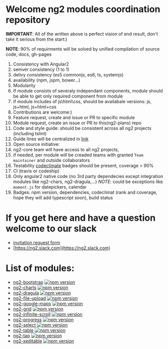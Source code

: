 # Welcome ng2 modules coordination repository

**IMPORTANT**: All of the written above is perfect vision of end result, don't take it serious from the start:)

**NOTE**: 90% of requirments will be solved by unified compilation of source code, docs, gh-pages

1. Consistency with Angular2
  1. semver consistency (1 to 1)
  2. delivy consistency (es5 commonjs, es6, ts, systemjs)
  3. availability (npm, jspm, bower...)
2. Modularity
  1. If module consists of severaly independant components, 
    module should be able to get only required component from module
  2. if module includes of js\html\css, should be availabale versions: js, js+html, js+html+css
3. Contributions are welcome:)
4. Feature request, create and issue or PR to specific module
5. Module request, create an issue or PR to this(ng2-plans) repo
6. Code and style guide: should be consistent across all ng2 projects (including tslint)
7. Guide lines will be centralized in [link](https://github.com/valor-software/valor-style-guides)
8. Open source initiative: 
  1. ng2-core team will have access to all ng2 projects, 
  2. if needed, per module will be creaded teams with granted `Team maintainer` and outside collaborators
9. Testability [codeclimate](https://codeclimate.com) badges should be present, coverage > 90%
10. CI (travis or codeship)
11. Only angular2 native code (no 3rd party dependecies except integration modules like ng2-chars, ng2-dragula,...)
  *NOTE*: could be exceptions like `moment.js` for datepickers, calendar
12. Badges: npm version, dependencies, codeclimat (rank and coverage, hope they will add typescript soon), build status

# If you get here and have a question welcome to our slack
- [invitation request form](http://goo.gl/forms/cMLC9GMUEB)
- [https://ng2.slack.com](https://ng2.slack.com)

# List of modules:
<!-- name, repo link, npm bange, demo link -->
<!-- should be sorted in alphabed order -->
- [ng2-bootstrap](https://github.com/valor-software/ng2-bootstrap) [![npm version](https://badge.fury.io/js/ng2-bootstrap.svg)](http://badge.fury.io/js/ng2-bootstrap)
- [ng2-charts](https://github.com/valor-software/ng2-charts) [![npm version](https://badge.fury.io/js/ng2-charts.svg)](http://badge.fury.io/js/ng2-charts)
- [ng2-dragula](https://github.com/valor-software/ng2-dragula) [![npm version](https://badge.fury.io/js/ng2-dragula.svg)](http://badge.fury.io/js/ng2-dragula)
- [ng2-file-upload](https://github.com/valor-software/ng2-file-upload) [![npm version](https://badge.fury.io/js/ng2-file-upload.svg)](http://badge.fury.io/js/ng2-file-upload)
- [ng2-google-maps](https://github.com/valor-software/ng2-google-maps) [![npm version](https://badge.fury.io/js/ng2-google-maps.svg)](http://badge.fury.io/js/ng2-google-maps)
- [ng2-grid](https://github.com/valor-software/ng2-grid) [![npm version](https://badge.fury.io/js/ng2-grid.svg)](http://badge.fury.io/js/ng2-grid)
- [ng2-infinite-scroll](https://github.com/valor-software/ng2-infinite-scroll) [![npm version](https://badge.fury.io/js/ng2-infinite-scroll.svg)](http://badge.fury.io/js/ng2-infinite-scroll)
- [ng2-progress](https://github.com/valor-software/ng2-progress) [![npm version](https://badge.fury.io/js/ng2-progress.svg)](http://badge.fury.io/js/ng2-progress)
- [ng2-select](https://github.com/valor-software/ng2-select) [![npm version](https://badge.fury.io/js/ng2-select.svg)](http://badge.fury.io/js/ng2-select)
- [ng2-table](https://github.com/valor-software/ng2-table) [![npm version](https://badge.fury.io/js/ng2-table.svg)](http://badge.fury.io/js/ng2-table)
- [ng2-tap](https://github.com/valor-software/ng2-tap) [![npm version](https://badge.fury.io/js/ng2-tap.svg)](http://badge.fury.io/js/ng2-tap)
- [ng2-xeditable](https://github.com/valor-software/ng2-xeditable) [![npm version](https://badge.fury.io/js/ng2-xeditable.svg)](http://badge.fury.io/js/ng2-xeditable)
